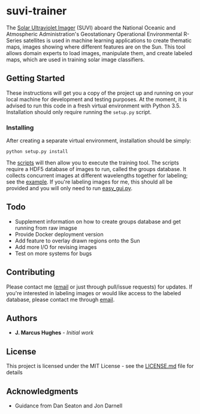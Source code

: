 # suvi-trainer

The [Solar Ultraviolet Imager](https://www.goes-r.gov/spacesegment/suvi.html) (SUVI) aboard the National Oceanic 
and Atmospheric Administration's Geostationary Operational Environmental R-Series satellites is used 
in machine learning applications to create thematic maps, images showing where different features are on the Sun. This
tool allows domain experts to load images, manipulate them, and create labeled maps, which are used in training solar 
image classifiers. 
 
## Getting Started

These instructions will get you a copy of the project up and running on your local machine 
for development and testing purposes. At the moment, it is advised to run this code in a fresh virtual environment with
Python 3.5. Installation should only require running the `setup.py` script. 
 
### Installing
After creating a separate virtual environment, installation should be simply:
```
python setup.py install
```
The [scripts](./scripts) will then allow you to execute the training tool. The scripts require a HDF5 database of images
to run, called the groups database. It collects concurrent images at different wavelengths together for labeling; see 
the [example](./examples/groups.h5). If you're labeling images for me, this should all be provided and you will only 
need to run [easy_gui.py](./scripts/easy_gui.py). 

## Todo
* Supplement information on how to create groups database and get running from raw imagse
* Provide Docker deployment version
* Add feature to overlay drawn regions onto the Sun
* Add more I/O for revising images
* Test on more systems for bugs

## Contributing

Please contact me ([email](mailto:hughes.jmb@gmail.com) or just through pull/issue requests) for updates. 
If you're interested in labeling images or would like access to the labeled database, please contact me 
through [email](mailto:hughes.jmb@gmail.com).
 
## Authors

* **J. Marcus Hughes** - *Initial work*

## License

This project is licensed under the MIT License - see the [LICENSE.md](LICENSE.md) file for details

## Acknowledgments

* Guidance from Dan Seaton and Jon Darnell
